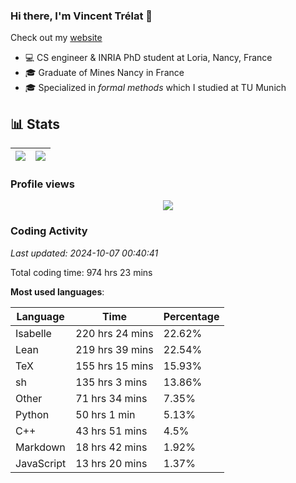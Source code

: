 ### Hi there, I'm Vincent Trélat 👋

Check out my [website](https://vtrelat.github.io)

-   💻 CS engineer & INRIA PhD student at Loria, Nancy, France
-   🎓 Graduate of Mines Nancy in France
-   🎓 Specialized in _formal methods_ which I studied at TU Munich

## 📊 **Stats**

| <img align="center" src="https://readme-stats.clckblog.space/api?username=VTrelat&show_icons=true&include_all_commits=true&theme=tokyonight&hide_border=true" /> | <img align="center" src="https://readme-stats.clckblog.space/api/top-langs/?username=VTrelat&layout=compact&theme=tokyonight&hide_border=true" /> |
| ---------------------------------------------------------------------------------------------------------------------------------------------------------------- | ------------------------------------------------------------------------------------------------------------------------------------------------- |

### Profile views

<p align="center">
 <img src="https://profile-counter.glitch.me/VTrelat/count.svg" />
</p>

<!--automations-->
### Coding Activity
_Last updated: 2024-10-07 00:40:41_

Total coding time: 974 hrs 23 mins

**Most used languages**:

| Language | Time | Percentage |
| ------------- | ------------- | ------------- |
| Isabelle | 220 hrs 24 mins | 22.62% |
| Lean | 219 hrs 39 mins | 22.54% |
| TeX | 155 hrs 15 mins | 15.93% |
| sh | 135 hrs 3 mins | 13.86% |
| Other | 71 hrs 34 mins | 7.35% |
| Python | 50 hrs 1 min | 5.13% |
| C++ | 43 hrs 51 mins | 4.5% |
| Markdown | 18 hrs 42 mins | 1.92% |
| JavaScript | 13 hrs 20 mins | 1.37% |

